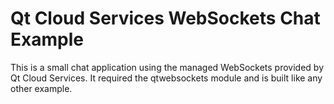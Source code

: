 Qt Cloud Services WebSockets Chat Example
=========================================

This is a small chat application using the managed WebSockets provided by Qt Cloud Services.
It required the qtwebsockets module and is built like any other example.
